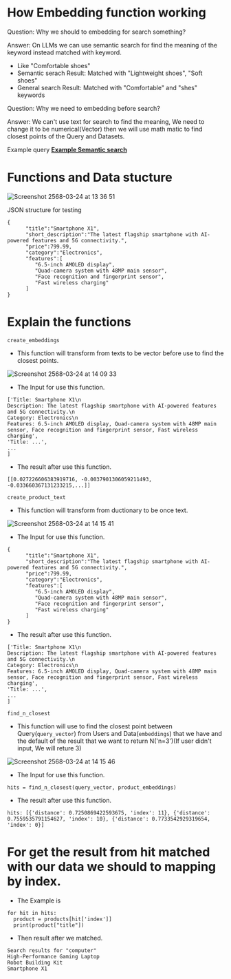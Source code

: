 # How Embedding function working

Question: Why we should to embedding for search something?

Answer: On LLMs we can use semantic search for find the meaning of the keyword instead matched with keyword.
- Like "Comfortable shoes"
- Semantic serach Result: Matched with "Lightweight shoes", "Soft shoes"
- General search Result: Matched with "Comfortable" and "shes" keywords


Question: Why we need to embedding before search?

Answer: We can't use text for search to find the meaning, We need to change it to be numerical(Vector) then we will use math matic
to find closest points of the Query and Datasets.

Example query
**[Example Semantic search](https://github.com/teerayuthton/AI-Learning-Query/blob/main/query_commands/query_semantic_search_products.py)**  



# Functions and Data stucture

![Screenshot 2568-03-24 at 13 36 51](https://github.com/user-attachments/assets/aaa68cda-9774-4ae9-93f4-51b2e434f8fa)

JSON structure for testing
```
{
      "title":"Smartphone X1",
      "short_description":"The latest flagship smartphone with AI-powered features and 5G connectivity.",
      "price":799.99,
      "category":"Electronics",
      "features":[
         "6.5-inch AMOLED display",
         "Quad-camera system with 48MP main sensor",
         "Face recognition and fingerprint sensor",
         "Fast wireless charging"
      ]
}
```
# Explain the functions

`create_embeddings`
- This function will transform from texts to be vector before use to find the closest points.

![Screenshot 2568-03-24 at 14 09 33](https://github.com/user-attachments/assets/e31a2de5-c87e-47f8-9519-cf1ffda165ed)

- The Input for use this function.
```
['Title: Smartphone X1\n
Description: The latest flagship smartphone with AI-powered features and 5G connectivity.\n
Category: Electronics\n
Features: 6.5-inch AMOLED display, Quad-camera system with 48MP main sensor, Face recognition and fingerprint sensor, Fast wireless charging',
'Title: ...',
...
]
```
- The result after use this function.
```
[[0.027226606383919716, -0.0037901306059211493, -0.033660367131233215,...]]
```

`create_product_text`
- This function will transform from ductionary to be once text.

![Screenshot 2568-03-24 at 14 15 41](https://github.com/user-attachments/assets/9b9f95b2-2141-409c-aac6-01ba6565f954)

- The Input for use this function.
```
{
      "title":"Smartphone X1",
      "short_description":"The latest flagship smartphone with AI-powered features and 5G connectivity.",
      "price":799.99,
      "category":"Electronics",
      "features":[
         "6.5-inch AMOLED display",
         "Quad-camera system with 48MP main sensor",
         "Face recognition and fingerprint sensor",
         "Fast wireless charging"
      ]
}
```
- The result after use this function.
```
['Title: Smartphone X1\n
Description: The latest flagship smartphone with AI-powered features and 5G connectivity.\n
Category: Electronics\n
Features: 6.5-inch AMOLED display, Quad-camera system with 48MP main sensor, Face recognition and fingerprint sensor, Fast wireless charging',
'Title: ...',
...
]
```

`find_n_closest`
- This function will use to find the closest point between Query(`query_vector`) from Users and Data(`embeddings`) that we have and
the default of the result that we want to return N('n=3')(If user didn't input, We will reture 3)

![Screenshot 2568-03-24 at 14 15 46](https://github.com/user-attachments/assets/847f2f2b-9e9b-4575-8ac9-f2c39d94b824)

- The Input for use this function.
```
hits = find_n_closest(query_vector, product_embeddings)
```

- The result after use this function.
```
hits: [{'distance': 0.7250869422593675, 'index': 11}, {'distance': 0.7559535791154627, 'index': 10}, {'distance': 0.7733542929319654, 'index': 0}]
```

# For get the result from hit matched with our data we should to mapping by index.
- The Example is
```
for hit in hits:
  product = products[hit['index']]
  print(product["title"])
```
- Then result after we matched.
```
Search results for "computer"
High-Performance Gaming Laptop
Robot Building Kit
Smartphone X1
```
